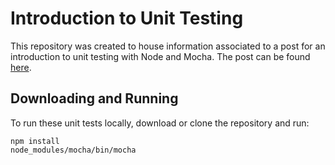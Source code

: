 # Introduction to Unit Testing
This repository was created to house information associated to a post for an introduction to unit testing with Node and Mocha. The post can be found [here](https://medium.com/@panderson.dev/introduction-to-unit-testing-29205240553f).

## Downloading and Running
To run these unit tests locally, download or clone the repository and run:
```
npm install
node_modules/mocha/bin/mocha
```